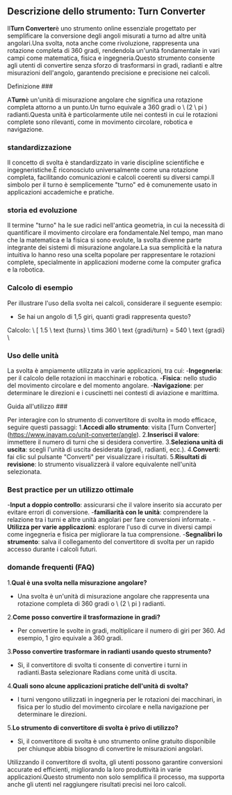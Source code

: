 ## Descrizione dello strumento: Turn Converter

Il**Turn Converter**è uno strumento online essenziale progettato per semplificare la conversione degli angoli misurati a turno ad altre unità angolari.Una svolta, nota anche come rivoluzione, rappresenta una rotazione completa di 360 gradi, rendendola un'unità fondamentale in vari campi come matematica, fisica e ingegneria.Questo strumento consente agli utenti di convertire senza sforzo di trasformarsi in gradi, radianti e altre misurazioni dell'angolo, garantendo precisione e precisione nei calcoli.

Definizione ###

A**Turn**è un'unità di misurazione angolare che significa una rotazione completa attorno a un punto.Un turno equivale a 360 gradi o \ (2 \ pi \) radianti.Questa unità è particolarmente utile nei contesti in cui le rotazioni complete sono rilevanti, come in movimento circolare, robotica e navigazione.

### standardizzazione

Il concetto di svolta è standardizzato in varie discipline scientifiche e ingegneristiche.È riconosciuto universalmente come una rotazione completa, facilitando comunicazioni e calcoli coerenti su diversi campi.Il simbolo per il turno è semplicemente "turno" ed è comunemente usato in applicazioni accademiche e pratiche.

### storia ed evoluzione

Il termine "turno" ha le sue radici nell'antica geometria, in cui la necessità di quantificare il movimento circolare era fondamentale.Nel tempo, man mano che la matematica e la fisica si sono evolute, la svolta divenne parte integrante dei sistemi di misurazione angolare.La sua semplicità e la natura intuitiva lo hanno reso una scelta popolare per rappresentare le rotazioni complete, specialmente in applicazioni moderne come la computer grafica e la robotica.

### Calcolo di esempio

Per illustrare l'uso della svolta nei calcoli, considerare il seguente esempio:
- Se hai un angolo di 1,5 giri, quanti gradi rappresenta questo?

Calcolo:
\ [
1.5 \ text {turns} \ tims 360 \ text {gradi/turn} = 540 \ text {gradi}
\

### Uso delle unità

La svolta è ampiamente utilizzata in varie applicazioni, tra cui:
-**Ingegneria**: per il calcolo delle rotazioni in macchinari e robotica.
-**Fisica**: nello studio del movimento circolare e del momento angolare.
-**Navigazione**: per determinare le direzioni e i cuscinetti nei contesti di aviazione e marittima.

Guida all'utilizzo ###

Per interagire con lo strumento di convertitore di svolta in modo efficace, seguire questi passaggi:
1.**Accedi allo strumento**: visita [Turn Converter] (https://www.inayam.co/unit-converter/angle).
2.**Inserisci il valore**: immettere il numero di turni che si desidera convertire.
3.**Seleziona unità di uscita**: scegli l'unità di uscita desiderata (gradi, radianti, ecc.).
4.**Converti**: fai clic sul pulsante "Converti" per visualizzare i risultati.
5.**Risultati di revisione**: lo strumento visualizzerà il valore equivalente nell'unità selezionata.

### Best practice per un utilizzo ottimale

-**Input a doppio controllo**: assicurarsi che il valore inserito sia accurato per evitare errori di conversione.
-**familiarità con le unità**: comprendere la relazione tra i turni e altre unità angolari per fare conversioni informate.
-**Utilizza per varie applicazioni**: esplorare l'uso di curve in diversi campi come ingegneria e fisica per migliorare la tua comprensione.
-**Segnalibri lo strumento**: salva il collegamento del convertitore di svolta per un rapido accesso durante i calcoli futuri.

### domande frequenti (FAQ)

1.**Qual è una svolta nella misurazione angolare?**
- Una svolta è un'unità di misurazione angolare che rappresenta una rotazione completa di 360 gradi o \ (2 \ pi \) radianti.

2.**Come posso convertire il trasformazione in gradi?**
- Per convertire le svolte in gradi, moltiplicare il numero di giri per 360. Ad esempio, 1 giro equivale a 360 gradi.

3.**Posso convertire trasformare in radianti usando questo strumento?**
- Sì, il convertitore di svolta ti consente di convertire i turni in radianti.Basta selezionare Radians come unità di uscita.

4.**Quali sono alcune applicazioni pratiche dell'unità di svolta?**
- I turni vengono utilizzati in ingegneria per le rotazioni dei macchinari, in fisica per lo studio del movimento circolare e nella navigazione per determinare le direzioni.

5.**Lo strumento di convertitore di svolta è privo di utilizzo?**
- Sì, il convertitore di svolta è uno strumento online gratuito disponibile per chiunque abbia bisogno di convertire le misurazioni angolari.

Utilizzando il convertitore di svolta, gli utenti possono garantire conversioni accurate ed efficienti, migliorando la loro produttività in varie applicazioni.Questo strumento non solo semplifica il processo, ma supporta anche gli utenti nel raggiungere risultati precisi nei loro calcoli.